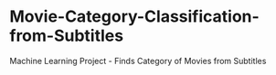 # Movie-Category-Classification-from-Subtitles
Machine Learning Project - Finds Category of Movies from Subtitles
